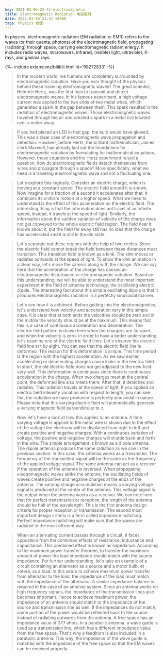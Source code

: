 ```yaml
---
key: 2021-01-06-23-43-electromagnetic
title: Electromagnetic Radiation 电磁辐射
date: 2021-01-06 23:43 +0800
tags: Physics 物理
---
```


In physics, electromagnetic radiation (EM radiation or EMR) refers to the waves (or their quanta, photons) of the electromagnetic field, propagating (radiating) through space, carrying electromagnetic radiant energy. It includes radio waves, microwaves, infrared, (visible) light, ultraviolet, X-rays, and gamma rays.

<div>{%- include extensions/bilibili.html id='99272833' -%}</div>

> In the modern world, we humans are completely surrounded by electromagnetic radiation. Have you ever thought of the physics behind these traveling electromagnetic waves? The great scientist, Heinrich Hertz, was the first man to transmit and detect electromagnetic waves. In his famous experiment, a high voltage current was applied to the two ends of two metal wires, which generated a spark in the gap between them. This spark resulted in the radiation of electromagnetic waves. Those electromagnetic waves traveled through the air and created a spark in a metal coil located over a meter away.

> If you had placed an LED in that gap, the bulb would have glowed. This was a clear case of electromagnetic wave propagation and detection. However, before Hertz, the brilliant mathematician, James clerk Maxwell, had already laid out the foundations for electromagnetic radiation by formulating for mathematical equations. However, these equations and the Hertz experiment raised a question, how do electromagnetic fields detach themselves from wires and propagate through a space? More specifically, what we need is a traveling electromagnetic wave and not a fluctuating one.

> Let's explore this logically. Consider an electric charge, which is moving at a constant speed. The electric field around it is shown. Now imagine for a fraction of a second it accelerates after that, it continues its uniform motion at a higher speed. What we need to understand is the effect of this acceleration on the electric field. The interesting thing is that the information does not travel at an infinite speed, instead, it travels at the speed of light. Similarly, the information about the sudden variation of velocity of the charge does not get conveyed to the whole electric field region. The field near it knows about it, but the field far away still has no idea that the charge has accelerated and it is still in the old state. 

> Let's separate out these regions with the help of two circles. Since the electric field cannot break the field between these distances must transition. This transition field is known as a kink. The kink moves or radiates outwards at the speed of light. To show the kink animation in a clear way, let's move the camera along with the charge. We can say here that the acceleration of the charge has caused an electromagnetic disturbance or electromagnetic radiation. Based on this understanding, we will be able to understand the most important experiment in the field of antenna technology, the oscillating electric dipole. The interesting fact about this simple oscillating dipole is that it produces electromagnetic radiation in a perfectly sinusoidal manner.

> Let's see how it is achieved. Before getting into the electromagnetics, let's understand how velocity and acceleration vary in this simple case. It is clear that at both ends the velocities should be zero and in the middle the velocity should be at the maximum. This means that this is a case of continuous acceleration and deceleration. The electric field pattern is drawn here when the chargers are far apart, and when the velocity is zero. In order to have a better understanding, let's examine one of the electric field lines. Let's observe the electric field line at t by eight. You can see that the electric field line is deformed. The reason for this deformation is simple. This time period is the region with the highest acceleration. As we saw earlier, accelerating or decelerating charges cause kinks in the electric field. In short, the old electric field does not get adjusted to the new field very well. This deformation is continuous since there is continuous acceleration in the charge. When two charges meet at the central point, the deformed line also meets there. After that, it detaches and radiates. This radiation travels at the speed of light. If you applied an electric field intensity variation with respect to length, you can see that the radiation we have produced is perfectly sinusoidal in nature. Please note that this varying electric field will automatically generate a varying magnetic field perpendicular to it.

> Now let's have a look at how this applies to an antenna. A time varying voltage is applied to the metal wire is shown due to the effect of the voltage the electrons will be displaced from right to left and create positive and negative charges. With a continuous variation of voltage, the positive and negative charges will shuttle back and forth in the wire. The simple arrangement is known as a dipole antenna. The dipole antenna produces the same radiation as we saw in the previous section. In this case, the antenna works as a transmitter. The frequency of the transmitted signal will be the same as the frequency of the applied voltage signal. The same antenna can act as a receiver if the operation of the antenna is reversed. When propagating electromagnetic waves strike the antenna, the oscillating fields of waves create positive and negative charges at the ends of the antenna. The varying charge accumulation means a varying voltage signal is produced at the center of the antenna. This voltage signal is the output when the antenna works as a receiver. We can note here that for perfect transmission or reception, the length of the antenna should be half of the wavelength. This is the first antenna design criteria for proper reception or transmission. The second most important design criteria is a term called impedance matching. Perfect impedance matching will make sure that the waves are radiated in the most efficient way.

> When an alternating current passes through a circuit, it faces opposition from the combined effects of resistance, inductance and capacitance. This combined effect is known as impedance. According to the maximum power transfer theorem, to transfer the maximum amount of power the load impedance should match with the source impedance. For further understanding, let's take an example of a circuit containing an alternator as a source and a motor bulb, et cetera, as a load. In this setup to achieve maximum power transfer from alternator to the load, the impedance of the load must match with the impedance of the alternator. A similar impedance balance is required in the case of an antenna system. Since an antenna works on high frequency signals, the impedance of the transmission lines also becomes important. Hence to achieve maximum power, the impedance of an antenna should match to the impedance of the source and transmission line as well. If the impedances do not match, some portion of the power would be reflected back to the source instead of radiating outwards from the antenna. A free space has an impedance value of 377 ohms. In a parabolic antenna, a wave guide is used as a transmission line, which has a different impedance value from the free space. That's why a feedhorn is also included in a parabolic antenna. This way, the impedance of the wave guide is matched with the impedance of the free space so that the EM waves can be received properly.

<!--more-->
